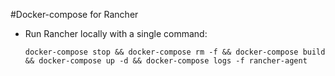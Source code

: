 #Docker-compose for Rancher

- Run Rancher locally with a single command:
    ```
    docker-compose stop && docker-compose rm -f && docker-compose build && docker-compose up -d && docker-compose logs -f rancher-agent
    ```